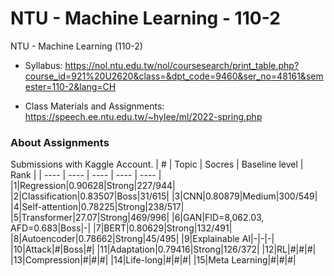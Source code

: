 # NTU - Machine Learning - 110-2
NTU - Machine Learning (110-2) 

* Syllabus: 
https://nol.ntu.edu.tw/nol/coursesearch/print_table.php?course_id=921%20U2620&class=&dpt_code=9460&ser_no=48161&semester=110-2&lang=CH

* Class Materials and Assignments:
https://speech.ee.ntu.edu.tw/~hylee/ml/2022-spring.php

### About Assignments
Submissions with Kaggle Account.
| # | Topic | Socres | Baseline level | Rank |
|  ----  | ----  |  ----  | ----  |  ----  | 
|1|Regression|0.90628|Strong|227/944|
|2|Classification|0.83507|Boss|31/615|
|3|CNN|0.80879|Medium|300/549|
|4|Self-attention|0.78225|Strong|238/517|
|5|Transformer|27.07|Strong|469/996|
|6|GAN|FID=8,062.03, AFD=0.683|Boss|-|
|7|BERT|0.80629|Strong|132/491|
|8|Autoencoder|0.78662|Strong|45/495|
|9|Explainable AI|-|-|-|
|10|Attack|#|Boss|#|
|11|Adaptation|0.79416|Strong|126/372|
|12|RL|#|#|#|
|13|Compression|#|#|#|
|14|Life-long|#|#|#|
|15|Meta Learning|#|#|#|
